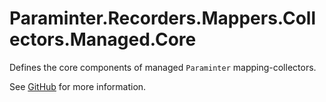 # Paraminter.Recorders.Mappers.Collectors.Managed.Core

Defines the core components of managed `Paraminter` mapping-collectors.

See [GitHub](https://github.com/Paraminter/Paraminter.Recorders.Mappers.Collectors.Managed) for more information.